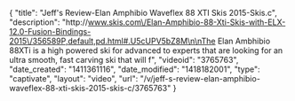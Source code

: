 {
    "title": "Jeff's Review-Elan Amphibio Waveflex 88 XTI Skis 2015-Skis.c",
    "description": "http:\/\/www.skis.com\/Elan-Amphibio-88-Xti-Skis-with-ELX-12.0-Fusion-Bindings-2015\/356589P,default,pd.html#.U5cUPV5bZ8M\n\nThe Elan Ambhibio 88XTi is a high powered ski for advanced to experts that are looking for an ultra smooth, fast carving ski that will f",
    "videoid": "3765763",
    "date_created": "1411361116",
    "date_modified": "1418182001",
    "type": "captivate",
    "layout": "video",
    "url": "\/v\/jeff-s-review-elan-amphibio-waveflex-88-xti-skis-2015-skis-c\/3765763"
}